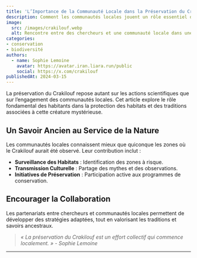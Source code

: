 ```yaml
---
title: 'L’Importance de la Communauté Locale dans la Préservation du Crakilouf'
description: Comment les communautés locales jouent un rôle essentiel dans la conservation des habitats du Crakilouf.
image:
  src: /images/crakilouf.webp
  alt: Rencontre entre des chercheurs et une communauté locale dans une forêt tropicale.
categories:
- conservation
- biodiversité
authors:
  - name: Sophie Lemoine
    avatar: https://avatar.iran.liara.run/public
    social: https://x.com/crakilouf
publishedAt: 2024-03-15
---
```


La préservation du Crakilouf repose autant sur les actions scientifiques que sur l’engagement des communautés locales. Cet article explore le rôle fondamental des habitants dans la protection des habitats et des traditions associées à cette créature mystérieuse.

## Un Savoir Ancien au Service de la Nature

Les communautés locales connaissent mieux que quiconque les zones où le Crakilouf aurait été observé. Leur contribution inclut :

- **Surveillance des Habitats** : Identification des zones à risque.
- **Transmission Culturelle** : Partage des mythes et des observations.
- **Initiatives de Préservation** : Participation active aux programmes de conservation.

## Encourager la Collaboration

Les partenariats entre chercheurs et communautés locales permettent de développer des stratégies adaptées, tout en valorisant les traditions et savoirs ancestraux.

> _« La préservation du Crakilouf est un effort collectif qui commence localement. » - Sophie Lemoine_

---
